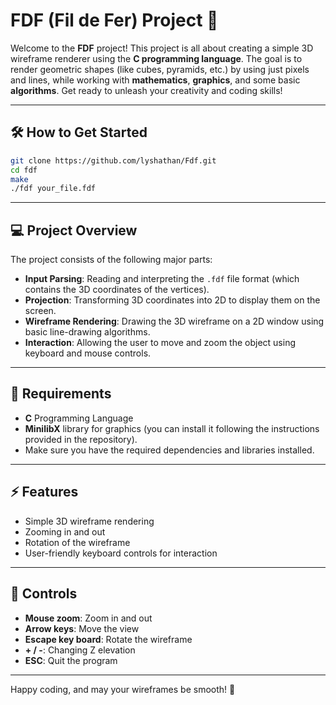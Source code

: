 
# FDF (Fil de Fer) Project 🎨

Welcome to the **FDF** project! This project is all about creating a simple 3D wireframe renderer using the **C programming language**. The goal is to render geometric shapes (like cubes, pyramids, etc.) by using just pixels and lines, while working with **mathematics**, **graphics**, and some basic **algorithms**. Get ready to unleash your creativity and coding skills!

---

## 🛠️ How to Get Started

```bash
git clone https://github.com/lyshathan/Fdf.git
cd fdf
make
./fdf your_file.fdf
```


---

## 💻 Project Overview

The project consists of the following major parts:

- **Input Parsing**: Reading and interpreting the `.fdf` file format (which contains the 3D coordinates of the vertices).
- **Projection**: Transforming 3D coordinates into 2D to display them on the screen.
- **Wireframe Rendering**: Drawing the 3D wireframe on a 2D window using basic line-drawing algorithms.
- **Interaction**: Allowing the user to move and zoom the object using keyboard and mouse controls.

---

## 📝 Requirements

- **C** Programming Language
- **MinilibX** library for graphics (you can install it following the instructions provided in the repository).
- Make sure you have the required dependencies and libraries installed.

---

## ⚡ Features

- Simple 3D wireframe rendering
- Zooming in and out
- Rotation of the wireframe
- User-friendly keyboard controls for interaction

---

## 🔧 Controls

- **Mouse zoom**: Zoom in and out
- **Arrow keys**: Move the view
- **Escape key board**: Rotate the wireframe
- **+ / -**: Changing Z elevation
- **ESC**: Quit the program

---

Happy coding, and may your wireframes be smooth! 🎉
